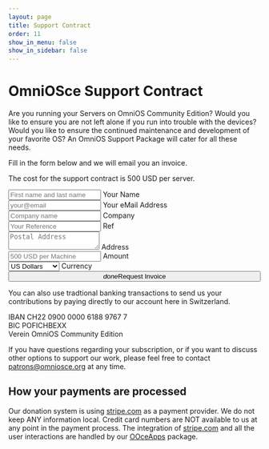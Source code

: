 ```yaml
---
layout: page
title: Support Contract
order: 11
show_in_menu: false
show_in_sidebar: false
---
```


# OmniOSce Support Contract

Are you running your Servers on OmniOS Community Edition? Would you like to
ensure you are not left alone if you run into trouble with the devices?
Would you like to ensure the continued maintenance and development of your
favorite OS? An OmniOS Support Package will cater for all these needs.

Fill in the form below and we will email you an invoice.

The cost for the support contract is 500 USD per server.

<form id="invoice_form">
<div class="row">
<div class="input-field col s12 offset-m1 m10 offset-l2 l8">
    <input placeholder="First name and last name" name="name" id="name_fld" type="text" class="validate">
    <label for="name">Your Name</label>
</div>
<div class="input-field col s12 offset-m1 m10 offset-l2 l8">
    <input placeholder="your@email" name="email" id="email_fld" type="email" class="validate">
    <label for="name">Your eMail Address</label>
</div>
<div class="input-field col s12 offset-m1 m10 offset-l2 l8">
    <input placeholder="Company name" name="company" id="company_fld" type="text" class="validate">
    <label for="name">Company</label>
</div>
<div class="input-field col s12 offset-m1 m10 offset-l2 l8">
    <input placeholder="Your Reference" name="ref" id="ref_fld" type="text" class="validate">
    <label for="name">Ref</label>
</div>
<div class="input-field col s12 offset-m1 m10 offset-l2 l8">
    <textarea placeholder="Postal Address" name="address" id="address_fld" class="materialize-textarea validate"></textarea>
    <label for="address">Address</label>
</div>
<div class="input-field col s6 offset-m1  m5 offset-l2 l4">
    <input placeholder="500 USD per Machine" name="amount" id="amount_fld" type="text" class="validate">
    <label>Amount</label>
</div>
<div class="input-field col s6 m5 l4">
    <select id="currency_fld">
      <option default value="usd">US Dollars</option>
      <option value="gbp">GB Pounds</option>
      <option value="eur">Euros</option>
      <option value="chf">Swiss Francs</option>
    </select>
    <label>Currency</label>
</div>
<div class="col s12 offset-m1 m10 offset-l2 l8">
    <button style="width: 100%" id="get-invoice" class="btn waves-effect waves-light btn-large" type="submit" name="action"><i class="material-icons
right">done</i>Request Invoice</button>
</div>
</div>
</form>
<div id="notice"></div>

<script>
(function(){
    document.getElementById('get-invoice').addEventListener('click', function(e) {
       jQuery('#invoice-form').slideUp();
       jQuery('#notice').html("<h2>Processing your Request ... " +
           "<img src=/assets/images/spinner.gif></h2>");
       var data = {};
       ['name','company','address',
        'currency','amount','email','ref'].forEach(function(fld,i){
	   data[fld] = jQuery('#' + fld + '_fld').val();
       });
       jQuery.ajax('https://apps.omniosce.org/invoice/create', {
          dataType: 'json',
          method: 'POST',
          contentType: 'application/json; corset=utf-8',
          data: JSON.stringify(data)
          success: function(msg){
	    switch (msg.status){
	       case 'ok':
	          jQuery('#notice').html(
                    '<h2><i class="material-icons">check</i> ' +
                    'Check your mailbox. We have sent you the requested invoice'
	  	    +' by email.</h2>' +
                    '<h3>Please contact ' +
                    '<a href="mailto:patrons@omniosce.org">patrons@omniosce.org</a> ' +
                    'if the message does not arrive within a few minutes.</h3>'
                  );
		  break;
		default:
		 jQuery('#invoice-form').slidDown();
		 jQuery('#notice').html( <h2><i class="material-icons">sms_failed</i> ' +
	            'There was a problem processing your request: ' + msg.text
		    + ' Please contact <a href="mailto:patrons@omniosce.org">patrons@omniosce.org</a>.</h2>'
                );
	     }	   
          },
          error: function(xhr,status){
             jQuery('#notice').html('<h2><i class="material-icons">sms_failed</i> ' +
                'There was a problem processing your request. Please contact ' +
                '<a href="mailto:patrons@omniosce.org">patrons@omniosce.org</a>.</h2>');
          }
       });
   });
});

// Close Checkout on page navigation:
window.addEventListener('popstate', function() {
  handler.close();
});
})();</script>

You can also use tradtional banking transactions to send us your
contributions by paying directly to our account here in Switzerland.

IBAN CH22 0900 0000 6188 9767 7<br/>
BIC POFICHBEXX<br/>
Verein OmniOS Community Edition

If you have questions regarding your subscription, or if you want to
discuss other options to support our work, please feel free to contact <a
href="mailto:patrons@omniosce.org">patrons@omniosce.org</a> at any time.

## How your payments are processed

Our donation system is using <a href="https://stripe.com">stripe.com</a> as a payment provider.
We do not keep ANY information local. Credit card numbers are NOT available to us at any point
in the payment process. The integration of <a href="https://stripe.com">stripe.com</a> and all the user
interactions are handled by our <a href="https://github.com/omniosorg/ooceapps">OOceApps</a> package.

